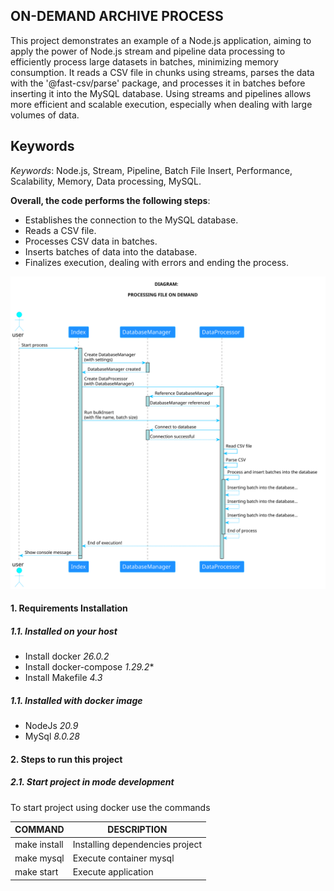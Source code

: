 ## ON-DEMAND ARCHIVE PROCESS

This project demonstrates an example of a Node.js application, aiming to apply the power of Node.js stream and pipeline
data processing to efficiently process large datasets in batches, minimizing memory consumption. It reads a CSV file in
chunks using streams, parses the data with the '@fast-csv/parse' package, and processes it in batches before inserting
it into the MySQL database. Using streams and pipelines allows more efficient and scalable execution, especially when
dealing with large volumes of data.

## Keywords

*Keywords*: Node.js, Stream, Pipeline, Batch File Insert, Performance, Scalability, Memory, Data processing, MySQL.

**Overall, the code performs the following steps**:

* Establishes the connection to the MySQL database.
* Reads a CSV file.
* Processes CSV data in batches.
* Inserts batches of data into the database.
* Finalizes execution, dealing with errors and ending the process.

<div style="text-align: center;">
    <img src="./diagram/diagram.svg" alt="diagram" />
</div>

#### 1. Requirements Installation

##### 1.1. Installed on your host

* Install docker *26.0.2*
* Install docker-compose *1.29.2**
* Install Makefile *4.3*

##### 1.1. Installed with docker image

* NodeJs *20.9*
* MySql *8.0.28*

#### 2. Steps to run this project

##### 2.1. Start project in mode development

To start project using docker use the commands

| COMMAND      | DESCRIPTION                     |
|--------------|---------------------------------|
| make install | Installing dependencies project |
| make mysql   | Execute container mysql         |
| make start   | Execute application             |
